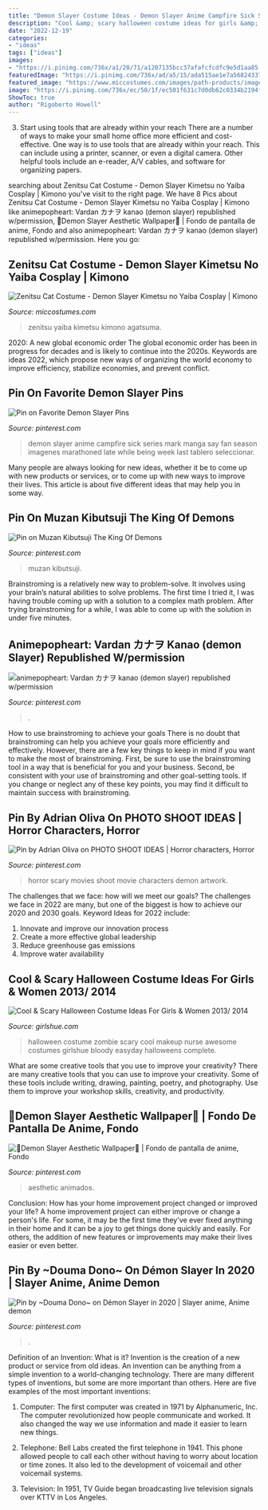 ```yaml
---
title: "Demon Slayer Costume Ideas - Demon Slayer Anime Campfire Sick Series Mark Manga Say Fan Season Imagenes Marathoned Late While Being Week Last Tablero Seleccionar"
description: "Cool &amp; scary halloween costume ideas for girls &amp; women 2013/ 2014"
date: "2022-12-19"
categories:
- "ideas"
tags: ["ideas"]
images:
- "https://i.pinimg.com/736x/a1/20/71/a1207135bcc37afafcfcdfc9e5d1aa85.jpg"
featuredImage: "https://i.pinimg.com/736x/ad/a5/15/ada515ae1e7a56824337485a461bdac5.jpg"
featured_image: "https://www.miccostumes.com/images/path-products/image-PKNY001Z-2.jpg/&amp;width=1200&amp;height=1200&amp;original=77s8AgZSGN6A&amp;a.jpg"
image: "https://i.pinimg.com/736x/ec/50/1f/ec501f631c7d0db62c0334b2194f2542.jpg"
ShowToc: true
author: "Rigoberto Howell"
---
```



3) Start using tools that are already within your reach
There are a number of ways to make your small home office more efficient and cost-effective. One way is to use tools that are already within your reach. This can include using a printer, scanner, or even a digital camera. Other helpful tools include an e-reader, A/V cables, and software for organizing papers.

	

		
searching about Zenitsu Cat Costume - Demon Slayer Kimetsu no Yaiba Cosplay | Kimono you've visit to the right page. We have 8 Pics about Zenitsu Cat Costume - Demon Slayer Kimetsu no Yaiba Cosplay | Kimono like animepopheart: Vardan カナヲ kanao (demon slayer) republished w/permission, 👺Demon Slayer Aesthetic Wallpaper👺 | Fondo de pantalla de anime, Fondo and also animepopheart: Vardan カナヲ kanao (demon slayer) republished w/permission. Here you go:
		
    
## Zenitsu Cat Costume - Demon Slayer Kimetsu No Yaiba Cosplay | Kimono

<img loading=lazy src="https://www.miccostumes.com/images/path-products/image-PKNY001Z-2.jpg/&amp;width=1200&amp;height=1200&amp;original=77s8AgZSGN6A&amp;a.jpg" onerror="this.onerror=null;this.src='https://tse4.mm.bing.net/th?id=OIP.Hw5cMgDn_oHaSp-XX-h2HQHaK3&amp;pid=15.1';" alt="Zenitsu Cat Costume - Demon Slayer Kimetsu no Yaiba Cosplay | Kimono">

_Source: miccostumes.com_

>zenitsu yaiba kimetsu kimono agatsuma. 

	

2020: A new global economic order
The global economic order has been in progress for decades and is likely to continue into the 2020s. Keywords are ideas 2022, which propose new ways of organizing the world economy to improve efficiency, stabilize economies, and prevent conflict.

    
## Pin On Favorite Demon Slayer Pins

<img loading=lazy src="https://i.pinimg.com/736x/ec/50/1f/ec501f631c7d0db62c0334b2194f2542.jpg" onerror="this.onerror=null;this.src='https://tse1.mm.bing.net/th?id=OIP.gZcC5cE5WnaBbMTazbAqZwHaLc&amp;pid=15.1';" alt="Pin on Favorite Demon Slayer Pins">

_Source: pinterest.com_

>demon slayer anime campfire sick series mark manga say fan season imagenes marathoned late while being week last tablero seleccionar. 

	

Many people are always looking for new ideas, whether it be to come up with new products or services, or to come up with new ways to improve their lives. This article is about five different ideas that may help you in some way.

    
## Pin On Muzan Kibutsuji The King Of Demons

<img loading=lazy src="https://i.pinimg.com/736x/a1/20/71/a1207135bcc37afafcfcdfc9e5d1aa85.jpg" onerror="this.onerror=null;this.src='https://tse1.mm.bing.net/th?id=OIP.BAhV2yvlCm5Nu53h6qyb5wHaKe&amp;pid=15.1';" alt="Pin on Muzan Kibutsuji The King Of Demons">

_Source: pinterest.com_

>muzan kibutsuji. 

	

Brainstroming is a relatively new way to problem-solve. It involves using your brain’s natural abilities to solve problems. The first time I tried it, I was having trouble coming up with a solution to a complex math problem. After trying brainstroming for a while, I was able to come up with the solution in under five minutes.

    
## Animepopheart: Vardan カナヲ Kanao (demon Slayer) Republished W/permission

<img loading=lazy src="https://i.pinimg.com/736x/59/73/e0/5973e06200ff7f23b1529622d8b7dbc5.jpg" onerror="this.onerror=null;this.src='https://tse4.mm.bing.net/th?id=OIP.nRT0X4s4opu5IbCDtJ9YNgHaKe&amp;pid=15.1';" alt="animepopheart: Vardan カナヲ kanao (demon slayer) republished w/permission">

_Source: pinterest.com_

>. 

	

How to use brainstroming to achieve your goals
There is no doubt that brainstroming can help you achieve your goals more efficiently and effectively. However, there are a few key things to keep in mind if you want to make the most of brainstroming. First, be sure to use the brainstroming tool in a way that is beneficial for you and your business. Second, be consistent with your use of brainstroming and other goal-setting tools. If you change or neglect any of these key points, you may find it difficult to maintain success with brainstroming.

    
## Pin By Adrian Oliva On PHOTO SHOOT IDEAS | Horror Characters, Horror

<img loading=lazy src="https://i.pinimg.com/736x/52/a4/f0/52a4f002d486bf7beba69d837a33b27c.jpg" onerror="this.onerror=null;this.src='https://tse3.mm.bing.net/th?id=OIP.2wXU-3IdO-eWGvr8_Kp0hwHaNL&amp;pid=15.1';" alt="Pin by Adrian Oliva on PHOTO SHOOT IDEAS | Horror characters, Horror">

_Source: pinterest.com_

>horror scary movies shoot movie characters demon artwork. 

	

The challenges that we face: how will we meet our goals?
The challenges we face in 2022 are many, but one of the biggest is how to achieve our 2020 and 2030 goals. Keyword Ideas for 2022 include: 
1. Innovate and improve our innovation process 
2. Create a more effective global leadership 
3. Reduce greenhouse gas emissions 
4. Improve water availability 

    
## Cool &amp; Scary Halloween Costume Ideas For Girls &amp; Women 2013/ 2014

<img loading=lazy src="https://www.girlshue.com/wp-content/uploads/2016/07/unnamed-file-2394.jpg" onerror="this.onerror=null;this.src='https://tse1.mm.bing.net/th?id=OIP.nfpWcv5FZxgwfoMMOkukWwAAAA&amp;pid=15.1';" alt="Cool &amp; Scary Halloween Costume Ideas For Girls &amp; Women 2013/ 2014">

_Source: girlshue.com_

>halloween costume zombie scary cool makeup nurse awesome costumes girlshue bloody easyday halloweens complete. 

	

What are some creative tools that you use to improve your creativity?
There are many creative tools that you can use to improve your creativity. Some of these tools include writing, drawing, painting, poetry, and photography. Use them to improve your workshop skills, creativity, and productivity.

    
## 👺Demon Slayer Aesthetic Wallpaper👺 | Fondo De Pantalla De Anime, Fondo

<img loading=lazy src="https://i.pinimg.com/736x/ad/a5/15/ada515ae1e7a56824337485a461bdac5.jpg" onerror="this.onerror=null;this.src='https://tse4.mm.bing.net/th?id=OIP.JwJWpu1GaScbkJStgjBUugHaNK&amp;pid=15.1';" alt="👺Demon Slayer Aesthetic Wallpaper👺 | Fondo de pantalla de anime, Fondo">

_Source: pinterest.com_

>aesthetic animados. 

	

Conclusion: How has your home improvement project changed or improved your life?
A home improvement project can either improve or change a person's life. For some, it may be the first time they've ever fixed anything in their home and it can be a joy to get things done quickly and easily. For others, the addition of new features or improvements may make their lives easier or even better.

    
## Pin By ~Douma Dono~ On Démon Slayer In 2020 | Slayer Anime, Anime Demon

<img loading=lazy src="https://i.pinimg.com/736x/fd/78/8c/fd788c93419dc7bc39751653ba9d53cc.jpg" onerror="this.onerror=null;this.src='https://tse4.mm.bing.net/th?id=OIP.X3wJY9our1fDCPijvFs1cwHaJ4&amp;pid=15.1';" alt="Pin by ~Douma Dono~ on Démon Slayer in 2020 | Slayer anime, Anime demon">

_Source: pinterest.com_

>. 

	

Definition of an Invention: What is it?
Invention is the creation of a new product or service from old ideas. An invention can be anything from a simple invention to a world-changing technology. There are many different types of inventions, but some are more important than others. Here are five examples of the most important inventions: 
1) Computer: The first computer was created in 1971 by Alphanumeric, Inc. The computer revolutionized how people communicate and worked. It also changed the way we use information and made it easier to learn new things.

2) Telephone: Bell Labs created the first telephone in 1941. This phone allowed people to call each other without having to worry about location or time zones. It also led to the development of voicemail and other voicemail systems.

3) Television: In 1951, TV Guide began broadcasting live television signals over KTTV in Los Angeles.

